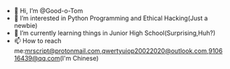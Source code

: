 - 👋 Hi, I’m @Good-o-Tom
- 👀 I’m interested in Python Programming and Ethical Hacking(Just a newbie)
- 🌱 I’m currently learning things in Junior High School(Surprising,Huh?)
- 📫 How to reach me:mrscript@protonmail.com,qwertyuiop20022020@outlook.com,910616439@qq.com(I'm Chinese)

<!---
Good-o-Tom/Good-o-Tom is a ✨ special ✨ repository because its `README.md` (this file) appears on your GitHub profile.
You can click the Preview link to take a look at your changes.
--->
